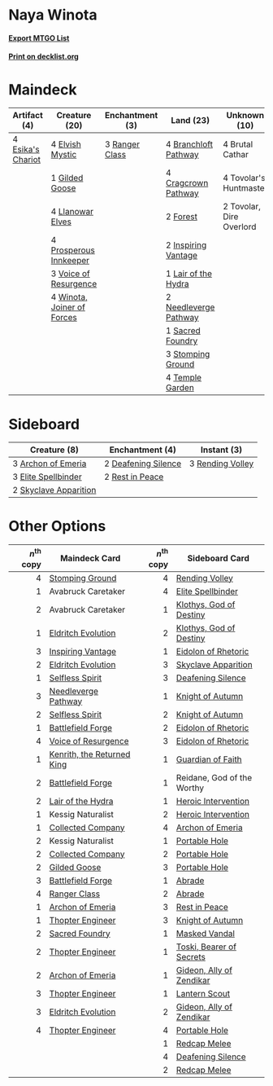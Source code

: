 # Naya Winota

#### [Export MTGO List](../collection/Naya%20Winota/Naya%20Winota.txt)
#### [Print on decklist.org](http://decklist.org/?deckmain=4%09Branchloft%20Pathway%0A4%09Brutal%20Cathar%0A4%09Cragcrown%20Pathway%0A4%09Elvish%20Mystic%0A4%09Esika's%20Chariot%0A2%09Forest%0A1%09Gilded%20Goose%0A2%09Inspiring%20Vantage%0A1%09Lair%20of%20the%20Hydra%0A4%09Llanowar%20Elves%0A2%09Needleverge%20Pathway%0A4%09Prosperous%20Innkeeper%0A3%09Ranger%20Class%0A1%09Sacred%20Foundry%0A3%09Stomping%20Ground%0A4%09Temple%20Garden%0A4%09Tovolar's%20Huntmaster%0A2%09Tovolar,%20Dire%20Overlord%0A3%09Voice%20of%20Resurgence%0A4%09Winota,%20Joiner%20of%20Forces&deckside=3%09Archon%20of%20Emeria%0A2%09Deafening%20Silence%0A3%09Elite%20Spellbinder%0A3%09Rending%20Volley%0A2%09Rest%20in%20Peace%0A2%09Skyclave%20Apparition)
# Maindeck

|                                        Artifact (4)                                        |                                            Creature (20)                                            |                                     Enchantment (3)                                     |                                           Land (23)                                            |      Unknown (10)      |
|--------------------------------------------------------------------------------------------|-----------------------------------------------------------------------------------------------------|-----------------------------------------------------------------------------------------|------------------------------------------------------------------------------------------------|------------------------|
|4 [Esika's Chariot](http://gatherer.wizards.com/Pages/Card/Details.aspx?multiverseid=503783)|4 [Elvish Mystic](http://gatherer.wizards.com/Pages/Card/Details.aspx?multiverseid=389499)           |3 [Ranger Class](http://gatherer.wizards.com/Pages/Card/Details.aspx?multiverseid=527489)|4 [Branchloft Pathway](http://gatherer.wizards.com/Pages/Card/Details.aspx?multiverseid=491909) |4 Brutal Cathar         |
|                                                                                            |1 [Gilded Goose](http://gatherer.wizards.com/Pages/Card/Details.aspx?multiverseid=473122)            |                                                                                         |4 [Cragcrown Pathway](http://gatherer.wizards.com/Pages/Card/Details.aspx?multiverseid=491915)  |4 Tovolar's Huntmaster  |
|                                                                                            |4 [Llanowar Elves](http://gatherer.wizards.com/Pages/Card/Details.aspx?multiverseid=129626)          |                                                                                         |2 [Forest](http://gatherer.wizards.com/Pages/Card/Details.aspx?multiverseid=439860)             |2 Tovolar, Dire Overlord|
|                                                                                            |4 [Prosperous Innkeeper](http://gatherer.wizards.com/Pages/Card/Details.aspx?multiverseid=527487)    |                                                                                         |2 [Inspiring Vantage](http://gatherer.wizards.com/Pages/Card/Details.aspx?multiverseid=417819)  |                        |
|                                                                                            |3 [Voice of Resurgence](http://gatherer.wizards.com/Pages/Card/Details.aspx?multiverseid=368951)     |                                                                                         |1 [Lair of the Hydra](http://gatherer.wizards.com/Pages/Card/Details.aspx?multiverseid=527546)  |                        |
|                                                                                            |4 [Winota, Joiner of Forces](http://gatherer.wizards.com/Pages/Card/Details.aspx?multiverseid=479736)|                                                                                         |2 [Needleverge Pathway](http://gatherer.wizards.com/Pages/Card/Details.aspx?multiverseid=491918)|                        |
|                                                                                            |                                                                                                     |                                                                                         |1 [Sacred Foundry](http://gatherer.wizards.com/Pages/Card/Details.aspx?multiverseid=405106)     |                        |
|                                                                                            |                                                                                                     |                                                                                         |3 [Stomping Ground](http://gatherer.wizards.com/Pages/Card/Details.aspx?multiverseid=405110)    |                        |
|                                                                                            |                                                                                                     |                                                                                         |4 [Temple Garden](http://gatherer.wizards.com/Pages/Card/Details.aspx?multiverseid=405112)      |                        |


# Sideboard

|                                          Creature (8)                                          |                                       Enchantment (4)                                        |                                        Instant (3)                                        |
|------------------------------------------------------------------------------------------------|----------------------------------------------------------------------------------------------|-------------------------------------------------------------------------------------------|
|3 [Archon of Emeria](http://gatherer.wizards.com/Pages/Card/Details.aspx?multiverseid=495594)   |2 [Deafening Silence](http://gatherer.wizards.com/Pages/Card/Details.aspx?multiverseid=472972)|3 [Rending Volley](http://gatherer.wizards.com/Pages/Card/Details.aspx?multiverseid=394663)|
|3 [Elite Spellbinder](http://gatherer.wizards.com/Pages/Card/Details.aspx?multiverseid=513494)  |2 [Rest in Peace](http://gatherer.wizards.com/Pages/Card/Details.aspx?multiverseid=442021)    |                                                                                           |
|2 [Skyclave Apparition](http://gatherer.wizards.com/Pages/Card/Details.aspx?multiverseid=495603)|                                                                                              |                                                                                           |


# Other Options

|*n*<sup>th</sup> copy|                                            Maindeck Card                                            |*n*<sup>th</sup> copy|                                          Sideboard Card                                           |
|--------------------:|-----------------------------------------------------------------------------------------------------|--------------------:|---------------------------------------------------------------------------------------------------|
|                    4|[Stomping Ground](http://gatherer.wizards.com/Pages/Card/Details.aspx?multiverseid=405110)           |                    4|[Rending Volley](http://gatherer.wizards.com/Pages/Card/Details.aspx?multiverseid=394663)          |
|                    1|Avabruck Caretaker                                                                                   |                    4|[Elite Spellbinder](http://gatherer.wizards.com/Pages/Card/Details.aspx?multiverseid=513494)       |
|                    2|Avabruck Caretaker                                                                                   |                    1|[Klothys, God of Destiny](http://gatherer.wizards.com/Pages/Card/Details.aspx?multiverseid=476471) |
|                    1|[Eldritch Evolution](http://gatherer.wizards.com/Pages/Card/Details.aspx?multiverseid=414456)        |                    2|[Klothys, God of Destiny](http://gatherer.wizards.com/Pages/Card/Details.aspx?multiverseid=476471) |
|                    3|[Inspiring Vantage](http://gatherer.wizards.com/Pages/Card/Details.aspx?multiverseid=417819)         |                    1|[Eidolon of Rhetoric](http://gatherer.wizards.com/Pages/Card/Details.aspx?multiverseid=380409)     |
|                    2|[Eldritch Evolution](http://gatherer.wizards.com/Pages/Card/Details.aspx?multiverseid=414456)        |                    3|[Skyclave Apparition](http://gatherer.wizards.com/Pages/Card/Details.aspx?multiverseid=495603)     |
|                    1|[Selfless Spirit](http://gatherer.wizards.com/Pages/Card/Details.aspx?multiverseid=414332)           |                    3|[Deafening Silence](http://gatherer.wizards.com/Pages/Card/Details.aspx?multiverseid=472972)       |
|                    3|[Needleverge Pathway](http://gatherer.wizards.com/Pages/Card/Details.aspx?multiverseid=491918)       |                    1|[Knight of Autumn](http://gatherer.wizards.com/Pages/Card/Details.aspx?multiverseid=452933)        |
|                    2|[Selfless Spirit](http://gatherer.wizards.com/Pages/Card/Details.aspx?multiverseid=414332)           |                    2|[Knight of Autumn](http://gatherer.wizards.com/Pages/Card/Details.aspx?multiverseid=452933)        |
|                    1|[Battlefield Forge](http://gatherer.wizards.com/Pages/Card/Details.aspx?multiverseid=129479)         |                    2|[Eidolon of Rhetoric](http://gatherer.wizards.com/Pages/Card/Details.aspx?multiverseid=380409)     |
|                    4|[Voice of Resurgence](http://gatherer.wizards.com/Pages/Card/Details.aspx?multiverseid=368951)       |                    3|[Eidolon of Rhetoric](http://gatherer.wizards.com/Pages/Card/Details.aspx?multiverseid=380409)     |
|                    1|[Kenrith, the Returned King](http://gatherer.wizards.com/Pages/Card/Details.aspx?multiverseid=476052)|                    1|[Guardian of Faith](http://gatherer.wizards.com/Pages/Card/Details.aspx?multiverseid=527305)       |
|                    2|[Battlefield Forge](http://gatherer.wizards.com/Pages/Card/Details.aspx?multiverseid=129479)         |                    1|Reidane, God of the Worthy                                                                         |
|                    2|[Lair of the Hydra](http://gatherer.wizards.com/Pages/Card/Details.aspx?multiverseid=527546)         |                    1|[Heroic Intervention](http://gatherer.wizards.com/Pages/Card/Details.aspx?multiverseid=423776)     |
|                    1|Kessig Naturalist                                                                                    |                    2|[Heroic Intervention](http://gatherer.wizards.com/Pages/Card/Details.aspx?multiverseid=423776)     |
|                    1|[Collected Company](http://gatherer.wizards.com/Pages/Card/Details.aspx?multiverseid=394519)         |                    4|[Archon of Emeria](http://gatherer.wizards.com/Pages/Card/Details.aspx?multiverseid=495594)        |
|                    2|Kessig Naturalist                                                                                    |                    1|[Portable Hole](http://gatherer.wizards.com/Pages/Card/Details.aspx?multiverseid=527320)           |
|                    2|[Collected Company](http://gatherer.wizards.com/Pages/Card/Details.aspx?multiverseid=394519)         |                    2|[Portable Hole](http://gatherer.wizards.com/Pages/Card/Details.aspx?multiverseid=527320)           |
|                    2|[Gilded Goose](http://gatherer.wizards.com/Pages/Card/Details.aspx?multiverseid=473122)              |                    3|[Portable Hole](http://gatherer.wizards.com/Pages/Card/Details.aspx?multiverseid=527320)           |
|                    3|[Battlefield Forge](http://gatherer.wizards.com/Pages/Card/Details.aspx?multiverseid=129479)         |                    1|[Abrade](http://gatherer.wizards.com/Pages/Card/Details.aspx?multiverseid=430772)                  |
|                    4|[Ranger Class](http://gatherer.wizards.com/Pages/Card/Details.aspx?multiverseid=527489)              |                    2|[Abrade](http://gatherer.wizards.com/Pages/Card/Details.aspx?multiverseid=430772)                  |
|                    1|[Archon of Emeria](http://gatherer.wizards.com/Pages/Card/Details.aspx?multiverseid=495594)          |                    3|[Rest in Peace](http://gatherer.wizards.com/Pages/Card/Details.aspx?multiverseid=442021)           |
|                    1|[Thopter Engineer](http://gatherer.wizards.com/Pages/Card/Details.aspx?multiverseid=451081)          |                    3|[Knight of Autumn](http://gatherer.wizards.com/Pages/Card/Details.aspx?multiverseid=452933)        |
|                    2|[Sacred Foundry](http://gatherer.wizards.com/Pages/Card/Details.aspx?multiverseid=405106)            |                    1|[Masked Vandal](http://gatherer.wizards.com/Pages/Card/Details.aspx?multiverseid=503800)           |
|                    2|[Thopter Engineer](http://gatherer.wizards.com/Pages/Card/Details.aspx?multiverseid=451081)          |                    1|[Toski, Bearer of Secrets](http://gatherer.wizards.com/Pages/Card/Details.aspx?multiverseid=503813)|
|                    2|[Archon of Emeria](http://gatherer.wizards.com/Pages/Card/Details.aspx?multiverseid=495594)          |                    1|[Gideon, Ally of Zendikar](http://gatherer.wizards.com/Pages/Card/Details.aspx?multiverseid=401897)|
|                    3|[Thopter Engineer](http://gatherer.wizards.com/Pages/Card/Details.aspx?multiverseid=451081)          |                    1|[Lantern Scout](http://gatherer.wizards.com/Pages/Card/Details.aspx?multiverseid=401938)           |
|                    3|[Eldritch Evolution](http://gatherer.wizards.com/Pages/Card/Details.aspx?multiverseid=414456)        |                    2|[Gideon, Ally of Zendikar](http://gatherer.wizards.com/Pages/Card/Details.aspx?multiverseid=401897)|
|                    4|[Thopter Engineer](http://gatherer.wizards.com/Pages/Card/Details.aspx?multiverseid=451081)          |                    4|[Portable Hole](http://gatherer.wizards.com/Pages/Card/Details.aspx?multiverseid=527320)           |
|                     |                                                                                                     |                    1|[Redcap Melee](http://gatherer.wizards.com/Pages/Card/Details.aspx?multiverseid=473097)            |
|                     |                                                                                                     |                    4|[Deafening Silence](http://gatherer.wizards.com/Pages/Card/Details.aspx?multiverseid=472972)       |
|                     |                                                                                                     |                    2|[Redcap Melee](http://gatherer.wizards.com/Pages/Card/Details.aspx?multiverseid=473097)            |

